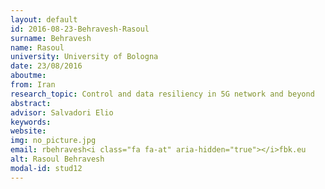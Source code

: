 ```yaml
---
layout: default 
id: 2016-08-23-Behravesh-Rasoul
surname: Behravesh
name: Rasoul
university: University of Bologna
date: 23/08/2016
aboutme: 
from: Iran
research_topic: Control and data resiliency in 5G network and beyond
abstract: 
advisor: Salvadori Elio
keywords: 
website: 
img: no_picture.jpg
email: rbehravesh<i class="fa fa-at" aria-hidden="true"></i>fbk.eu
alt: Rasoul Behravesh
modal-id: stud12
---
```

